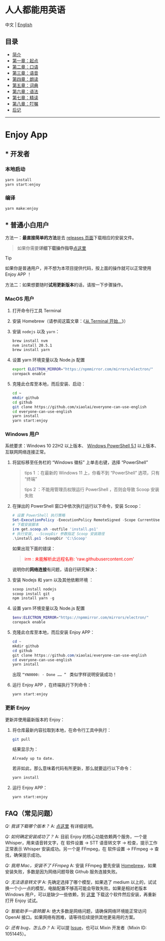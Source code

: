 # 人人都能用英语

中文 | [English](README.en-US.md)

## 目录

- [简介](./book/README.md)
- [第一章：起点](./book/chapter1.md)
- [第二章：口语](./book/chapter2.md)
- [第三章：语音](./book/chapter3.md)
- [第四章：朗读](./book/chapter4.md)
- [第五章：词典](./book/chapter5.md)
- [第六章：语法](./book/chapter6.md)
- [第七章：精读](./book/chapter7.md)
- [第八章：叮嘱](./book/chapter8.md)
- [后记](./book/end.md)

---

# Enjoy App

## \* 开发者

### 本地启动

```bash
yarn install
yarn start:enjoy
```

### 编译

```bash
yarn make:enjoy
```

## \* 普通小白用户

方法一：**最直接简单的方法**是去 [releases 页面](https://github.com/xiaolai/everyone-can-use-english/tags)下载相应的安装文件。

> 如果你需要**详细下载操作指导**[点这里](find-compatible-software-version.md)

> [!TIP]
> 如果你是普通用户，并不想为本项目提供代码，按上面的操作就可以正常使用 Enjoy APP ！

方法二：如果想要随时**试用更新版本**的话，请按一下步骤操作。

### MacOS 用户

1. 打开命令行工具 Terminal

2. 安装 Homebrew（请参阅这篇文章：《[从 Terminal 开始…](https://github.com/xiaolai/apple-computer-literacy/blob/main/start-from-terminal.md)》）

3. 安装 `nodejs` 以及 `yarn`：

   ```bash
   brew install nvm
   nvm install 20.5.1
   brew install yarn
   ```

4. 设置 yarn 环境变量以及 Node.js 配置

   ```bash
   export ELECTRON_MIRROR="https://npmmirror.com/mirrors/electron/"
   corepack enable
   ```

5. 克隆此仓库至本地，而后安装、启动：

   ```bash
   cd ~
   mkdir github
   cd github
   git clone https://github.com/xiaolai/everyone-can-use-english
   cd everyone-can-use-english
   yarn install
   yarn start:enjoy
   ```

### Windows 用户

系统要求：Windows 10 22H2 以上版本、 [Windows PowerShell 5.1](https://aka.ms/wmf5download) 以上版本、互联网网络连接正常。

1. 将鼠标移至任务栏的 “Windows 徽标” 上单击右键，选择 “PowerShell”

   > tips 1 ：在最新的 Windows 11 上，你看不到 “PowerShell” 选项，只有 “终端”
   >
   > tips 2 ：不能用管理员权限运行 PowerShell ，否则会导致 Scoop 安装失败

2. 在弹出的 PowerShell 窗口中依次执行运行以下命令，安装 Scoop：

   ```powershell
   # 设置 PowerShell 执行策略
   Set-ExecutionPolicy -ExecutionPolicy RemoteSigned -Scope CurrentUser
   # 下载安装脚本
   irm get.scoop.sh -outfile 'install.ps1'
   # 执行安装, --ScoopDir 参数指定 Scoop 安装路径
   .\install.ps1 -ScoopDir 'C:\Scoop'
   ```

   如果出现下面的错误：

   > <span style="color:red">irm : 未能解析此远程名称: 'raw.githubusercontent.com'</span>

   说明你的**网络连接**有问题，请自行研究解决：

3. 安装 Nodejs 和 yarn 以及其他依赖环境 ：

   ```powershell
   scoop install nodejs
   scoop install git
   npm install yarn -g
   ```

4. 设置 yarn 环境变量以及 Node.js 配置

   ```powershell
   $env:ELECTRON_MIRROR="https://npmmirror.com/mirrors/electron/"
   corepack enable
   ```

5. 克隆此仓库至本地，而后安装 Enjoy APP：

   ```powershell
   cd ~
   mkdir github
   cd github
   git clone https://github.com/xiaolai/everyone-can-use-english
   cd everyone-can-use-english
   yarn install
   ```

   出现 `“YN0000: · Done …… ” ` 类似字样说明安装成功！

6. 运行 Enjoy APP ，在终端执行下列命令：

   ```powershell
   yarn start:enjoy
   ```

### 更新 Enjoy

更新并使用最新版本的 Enjoy：

1. 将仓库最新内容拉取到本地，在命令行工具中执行：

   ```bash
   git pull
   ```

   结果显示为：

   ```shell
   Already up to date.
   ```

   若非如此，那么意味着代码有所更新，那么就要运行以下命令：

   ```bash
   yarn install
   ```

2. 运行 Enjoy APP：

   ```shell
   yarn start:enjoy
   ```

## FAQ（常见问题）

_Q: 我该下载哪个版本？_
A: [点这里](find-compatible-software-version.md) 有详细说明。

_Q: 如何确定安装成功了？_
A: 目前 Enjoy 的核心功能依赖两个服务，一个是 Whisper，用来语音转文字，在 软件设置 -> STT 语音转文字 -> 检查，提示工作正常表示 Whisper 安装成功。另一个是 FFmpeg，在 软件设置 -> FFmpeg -> 查找，确保提示成功。

_Q: 我用 Mac，安装不了 FFmpeg_
A: 安装 FFmpeg 要先安装 [Homebrew](https://brew.sh)，如果安装失败，多数是因为网络问题导致 Github 服务连接失败。

_Q: 无法语音转文字_
A: 先确定选择了哪个模型，如果选了 medium 以上的，试试换一个小一点的模型，电脑配置不够高可能会导致失败。如果是相对老版本 Windows 用户，可以是缺少一些依赖，到 [这里](https://aka.ms/vs/17/release/vc_redist.x64.exe) 下载这个软件然后安装，再重新打开 Enjoy 试试。

_Q: 智能助手一直转圈_
A: 绝大多数是网络问题，请确保网络环境能正常访问 OpenAI 接口。如果网络有困难，请等待后续提供其他更易用的方案。

_Q: 还有 bug，怎么办？_
A: 可以提 [Issue](https://github.com/xiaolai/everyone-can-use-english/issues/new)，也可以 Mixin 开发者（Mixin ID: 1051445）。

